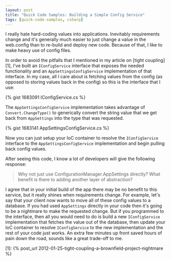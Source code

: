 ```yaml
---
layout: post
title: "Quick Code Samples: Building a Simple Config Service"
tags: [quick-code-samples, csharp]
---
```


I really hate hard-coding values into applications. Inevitably requirements change and it's generally much easier to just change a value in the web.config than to re-build and deploy new code. Because of that, I like to make heavy use of config files.

In order to avoid the pitfalls that I mentioned in my article on [tight coupling][1], I've built an `IConfigService` interface that exposes the needed functionality and an `AppSettingsConfigService` implementation of that interface. In my case, all I care about is fetching values from the config (as opposed to storing values back in the config) so this is the interface that I use:


{% gist 1683091 IConfigService.cs %}


The `AppSettingsConfigService` implementation takes advantage of `Convert.ChangeType()` to generically convert the string value that we get back from `AppSettings` into the type that was requested.


{% gist 1683141 AppSettingsConfigService.cs %}


Now you can just setup your IoC container to resolve the `IConfigService` interface to the `AppSettingsConfigService` implementation and begin pulling back config values.

After seeing this code, I know a lot of developers will give the following response:

> Why not just use ConfigurationManager.AppSettings directly?
> What benefit is there to adding another layer of abstraction?

I agree that in your initial build of the app there may be no benefit to this service, but it really shines when requirements change. For example, let's say that your client now wants to move all of these config values to a database. If you had used `AppSettings` directly in your code then it's going to be a nightmare to make the requested change. But if you programmed to the interface, then all you would need to do is build a new `IConfigService` implementation that fetches the value out of the database, then update your IoC container to resolve `IConfigService` to the new implementation and the rest of your code just works. An extra few minutes up front saved hours of pain down the road, sounds like a great trade-off to me.

[1]: {% post_url 2012-01-25-tight-coupling-a-brownfield-project-nightmare %}
